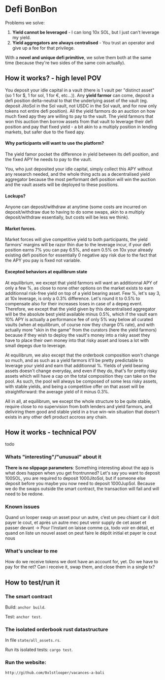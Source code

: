 # Defi BonBon

Problems we solve:
1. **Yield cannot be leveraged** - I can long 10x SOL, but I just can't leverage my yield.
2. **Yield aggregators are always centralised** - You trust an operator and give up a fee for that privilege.

With a **novel and unique defi primitive**, we solve them both at the same time (because they're two sides of the same coin actually).





## How it works? - high level POV

You deposit your idle capital in a vault (there is 1 vault per "distinct asset" (so 1 for $, 1 for sol, 1 for €, etc...)).
Any **yield farmor** can come, deposit a defi position delta-neutral to that the underlying asset of the vault (eg. deposit JitoSol in the Sol vault, not USDC in the Sol vault, and for now only tokens not entire defi position).
All the yield farmors do an auction on how much fixed apy they are willing to pay to the vault.
The yield farmors that won this auction then borrow assets from that vault to leverage their defi position and pay that fixed yield - a bit akin to a multiply position in lending markets, but safer due to the fixed apy.

#### Why participants will want to use the platform?

The yield famor pocket the difference in yield between its defi position, and the fixed APY he needs to pay to the vault.

You, who just deposited your idle capital, simply collect this APY without any research needed, and the whole thing acts as a decentralised yield aggregator because the most performant defi position will win the auction and the vault assets will be deployed to these positions.

#### Lockups?

Anyone can deposit/withdraw at anytime (some costs are incurred on deposit/withdraw due to having to do some swaps, akin to a multiply deposit/withdraw essentially, but costs will be less we think).

#### Market forces.

Market forces will give competitive yield to both participants, the yield farmors' margins will be razor thin due to the leverage incur, if your defi position earns 7% you can pay 6.5%, and earn 0.5% on 10x your already existing defi position for essentially 0 negative apy risk due to the fact that the APY you pay is fixed not variable.

#### Excepted behaviors at equilibrum state

At equilibrium, we except that yield farmors will want an additionnal APY of only a few %, as close to none other options on the market exists to earn additionnal risk-free yield on top of a yield bearing asset. Few %, let's say 3, at 10x leverage, is only a 0.3% difference. Let's round it to 0.5% to compensate also for their increases loses in case of a depeg event.
Therefore, we except that the yield given by this decentralised aggregator will be the absolute best yield available minus 0.5%, which if the vault earn 10% APY is actually a performance fee of only 5% way below all curated vaults (when at equilibrum, of course now they charge 0% rate), and with actually more "skin in the game" from the curators (here the yield farmors) because if they wish to deploy the vault's money into a risky asset they have to place their own money into that risky asset and loses a lot with small depegs due to leverage.

At equilibrum, we also except that the orderbook composition won't change so much, and as such as a yield farmors it'll be pretty predictable to leverage your yield and earn that additionnal %. Yields of yield bearing assets doesn't change everyday, and even if they do, that's for pretty risky assets which will have a cap on the total composition they can take on the pool. As such, the pool will always be composed of some less risky assets, with stable yields, and being a competitive offer on that asset will be straightforward: the average yield of it minus 0.3%.

All in all, at equilibrum, we except the whole structure to be quite stable, require close to no supervision from both lenders and yield farmors, and deliviring them good and stable yield in a true win-win situation that doesn't exists in any other defi product accross any chain.




## How it works - technical POV

todo

### Whats "interesting"/"unusual" about it

**There is no slippage parameters**: Something interesting about the app is what does happen when you get frontrunned?
Let's say you want to deposit 100SOL, you are required to deposit 1000JitoSol, but if someone else deposit before you
maybe you now need to deposit 1000JupSol. Because we do the swaps outside the smart contract, the transaction will fail and will
need to be redone.

### Known issues

Quand un looper swap un asset pour un autre, c’est un peu chiant car il doit payer le cout, et après un autre mec peut venir supply de cet asset et passer devant -> Pour l’instant on laisse comme ça, todo voir en détail, et quand on liste un nouvel asset on peut faire le dépôt initial et payer le cout nous


### What's unclear to me

How do we receive tokens we dont have an account for, yet. Do we have to pay for the ret? Can i receive it, swap them, and close them in a single tx?


## How to test/run it

### The smart contract

Build: `anchor build`.

Test: `anchor test`.

### The isolated orderbook rust datastructure

In file `state/all_assets.rs`.

Run its isolated tests: `cargo test`.

### Run the website:

`http://github.com/0xlstlooper/vacances-a-bali`